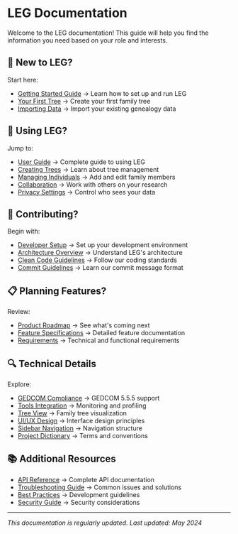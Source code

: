 # LEG Documentation

Welcome to the LEG documentation! This guide will help you find the information you need based on your role and interests.

## 👋 New to LEG?

Start here:
- [Getting Started Guide](getting-started/installation.md) → Learn how to set up and run LEG
- [Your First Tree](getting-started/first-tree.md) → Create your first family tree
- [Importing Data](getting-started/importing-data.md) → Import your existing genealogy data

## 👥 Using LEG?

Jump to:
- [User Guide](user-guide/README.md) → Complete guide to using LEG
- [Creating Trees](user-guide/creating-trees.md) → Learn about tree management
- [Managing Individuals](user-guide/managing-individuals.md) → Add and edit family members
- [Collaboration](user-guide/collaboration.md) → Work with others on your research
- [Privacy Settings](user-guide/privacy-settings.md) → Control who sees your data

## 🔧 Contributing?

Begin with:
- [Developer Setup](developer/setup.md) → Set up your development environment
- [Architecture Overview](developer/architecture.md) → Understand LEG's architecture
- [Clean Code Guidelines](developer/clean-code.md) → Follow our coding standards
- [Commit Guidelines](developer/commit-guidelines.md) → Learn our commit message format

## 📋 Planning Features?

Review:
- [Product Roadmap](product/roadmap.md) → See what's coming next
- [Feature Specifications](product/features.md) → Detailed feature documentation
- [Requirements](product/requirements.md) → Technical and functional requirements

## 🔍 Technical Details

Explore:
- [GEDCOM Compliance](technical/gedcom-compliance.md) → GEDCOM 5.5.5 support
- [Tools Integration](technical/tools-integration.md) → Monitoring and profiling
- [Tree View](technical/tree-view.md) → Family tree visualization
- [UI/UX Design](technical/ui-ux.md) → Interface design principles
- [Sidebar Navigation](technical/sidebar-navigation.md) → Navigation structure
- [Project Dictionary](technical/dictionary.md) → Terms and conventions

## 📚 Additional Resources

- [API Reference](developer/api-reference.md) → Complete API documentation
- [Troubleshooting Guide](user-guide/troubleshooting.md) → Common issues and solutions
- [Best Practices](developer/best-practices.md) → Development guidelines
- [Security Guide](technical/security.md) → Security considerations

---

*This documentation is regularly updated. Last updated: May 2024* 